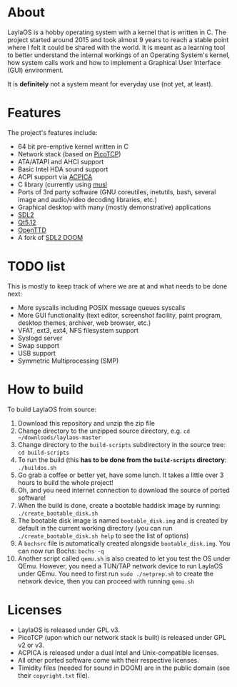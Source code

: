 # About

LaylaOS is a hobby operating system with a kernel that is written in C. The project started around 2015 and took almost 9 years to reach a stable point where I felt it could be shared with the world.
It is meant as a learning tool to better understand the internal workings of an Operating System's kernel, how system calls work and how to implement a Graphical User Interface (GUI) environment.

It is **definitely** not a system meant for everyday use (not yet, at least).

# Features

The project's features include:
* 64 bit pre-emptive kernel written in C
* Network stack (based on [PicoTCP](https://github.com/tass-belgium/picotcp/tree/master))
* ATA/ATAPI and AHCI support
* Basic Intel HDA sound support
* ACPI support via [ACPICA](https://www.intel.com/content/www/us/en/developer/topic-technology/open/acpica/download.html)
* C library (currently using [musl](https://wiki.musl-libc.org/)
* Ports of 3rd party software (GNU coreutiles, inetutils, bash, several image and audio/video decoding libraries, etc.)
* Graphical desktop with many (mostly demonstrative) applications
* [SDL2](https://www.libsdl.org/)
* [Qt5.12](https://www.qt.io/qt-5-12)
* [OpenTTD](https://www.openttd.org/)
* A fork of [SDL2 DOOM](https://github.com/moisam/laylaos-sdl2-doom/tree/master)

# TODO list

This is mostly to keep track of where we are at and what needs to be done next:
* More syscalls including POSIX message queues syscalls
* More GUI functionality (text editor, screenshot facility, paint program, desktop themes, archiver, web browser, etc.)
* VFAT, ext3, ext4, NFS filesystem support
* Syslogd server
* Swap support
* USB support
* Symmetric Multiprocessing (SMP)

# How to build

To build LaylaOS from source:
1. Download this repository and unzip the zip file
2. Change directory to the unzipped source directory, e.g. `cd ~/downloads/laylaos-master`
3. Change directory to the `build-scripts` subdirectory in the source tree: `cd build-scripts`
4. To run the build (this **has to be done from the `build-scripts` directory**: `./buildos.sh`
5. Go grab a coffee or better yet, have some lunch. It takes a little over 3 hours to build the whole project!
6. Oh, and you need internet connection to download the source of ported software!
7. When the build is done, create a bootable haddisk image by running: `./create_bootable_disk.sh`
8. The bootable disk image is named `bootable_disk.img` and is created by default in the current working directory (you can run `./create_bootable_disk.sh help` to see the list of options)
9. A `bochsrc` file is automatically created alongside `bootable_disk.img`. You can now run Bochs: `bochs -q`
10. Another script called `qemu.sh` is also created to let you test the OS under QEmu. However, you need a TUN/TAP network device to run LaylaOS under QEmu. You need to first run `sudo ./netprep.sh` to create the network device, then you can proceed with running `qemu.sh`

# Licenses

- LaylaOS is released under GPL v3.
- PicoTCP (upon which our network stack is built) is released under GPL v2 or v3.
- ACPICA is released under a dual Intel and Unix-compatible licenses.
- All other ported software come with their respective licenses.
- Timidity files (needed for sound in DOOM) are in the public domain (see their `copyright.txt` file).
